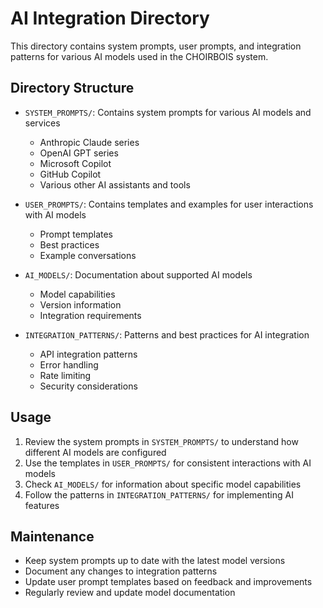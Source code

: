 # AI Integration Directory

This directory contains system prompts, user prompts, and integration patterns for various AI models used in the CHOIRBOIS system.

## Directory Structure

- `SYSTEM_PROMPTS/`: Contains system prompts for various AI models and services
  - Anthropic Claude series
  - OpenAI GPT series
  - Microsoft Copilot
  - GitHub Copilot
  - Various other AI assistants and tools

- `USER_PROMPTS/`: Contains templates and examples for user interactions with AI models
  - Prompt templates
  - Best practices
  - Example conversations

- `AI_MODELS/`: Documentation about supported AI models
  - Model capabilities
  - Version information
  - Integration requirements

- `INTEGRATION_PATTERNS/`: Patterns and best practices for AI integration
  - API integration patterns
  - Error handling
  - Rate limiting
  - Security considerations

## Usage

1. Review the system prompts in `SYSTEM_PROMPTS/` to understand how different AI models are configured
2. Use the templates in `USER_PROMPTS/` for consistent interactions with AI models
3. Check `AI_MODELS/` for information about specific model capabilities
4. Follow the patterns in `INTEGRATION_PATTERNS/` for implementing AI features

## Maintenance

- Keep system prompts up to date with the latest model versions
- Document any changes to integration patterns
- Update user prompt templates based on feedback and improvements
- Regularly review and update model documentation 